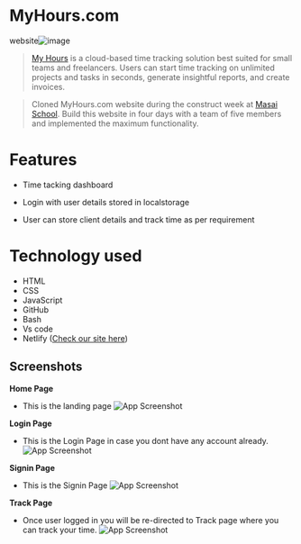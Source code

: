 # MyHours.com
website![image](https://uploads-ssl.webflow.com/5c77a918ef19681741be7bca/5fd37c83dfa3ccb0d2d9836f_myhours-logo.svg)

> [My Hours](https://myhours.com) is a cloud-based time tracking solution best suited for small teams and freelancers. Users can start time tracking on unlimited projects and tasks in seconds, generate insightful reports, and create invoices.

> Cloned MyHours.com website during the construct week at [Masai School](masaischool.com). Build this website in four days with a team of five members and implemented the maximum functionality.

# Features

- Time tacking dashboard

- Login with user details stored in localstorage

- User can store client details and track time as per requirement

# Technology used 

- HTML
- CSS
- JavaScript
- GitHub
- Bash
- Vs code
- Netlify ([Check our site here](https://silver-sfogliatella-0c9664.netlify.app/))

## Screenshots

**Home Page**
- This is the landing page 
![App Screenshot](https://i.postimg.cc/v8pWxsbR/Web-capture-28-9-2022-03855-silver-sfogliatella-0c9664-netlify-app.jpg)

**Login Page**
- This is the Login Page in case you dont have any account already. 
![App Screenshot](https://i.postimg.cc/cC6XxMRQ/Web-capture-28-9-2022-04750-silver-sfogliatella-0c9664-netlify-app.jpg)

**Signin Page**
- This is the Signin Page 
![App Screenshot](https://i.postimg.cc/0jg0vRNq/Web-capture-28-9-2022-0518-silver-sfogliatella-0c9664-netlify-app.jpg)

**Track Page**
- Once user logged in you will be re-directed to Track page where you can track your time. 
![App Screenshot](https://i.postimg.cc/MKHpwchq/Web-capture-28-9-2022-0552-silver-sfogliatella-0c9664-netlify-app.jpg)